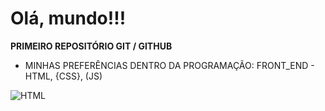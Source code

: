 # Olá, mundo!!!
 <b>PRIMEIRO REPOSITÓRIO GIT / GITHUB</b> 
* MINHAS PREFERÊNCIAS DENTRO DA PROGRAMAÇÃO: FRONT_END - HTML, {CSS}, (JS)

![HTML](https://github.com/DUG1914/OlaMundo/assets/112041088/b750fb06-5f51-43e9-b459-7bb92109166a)

